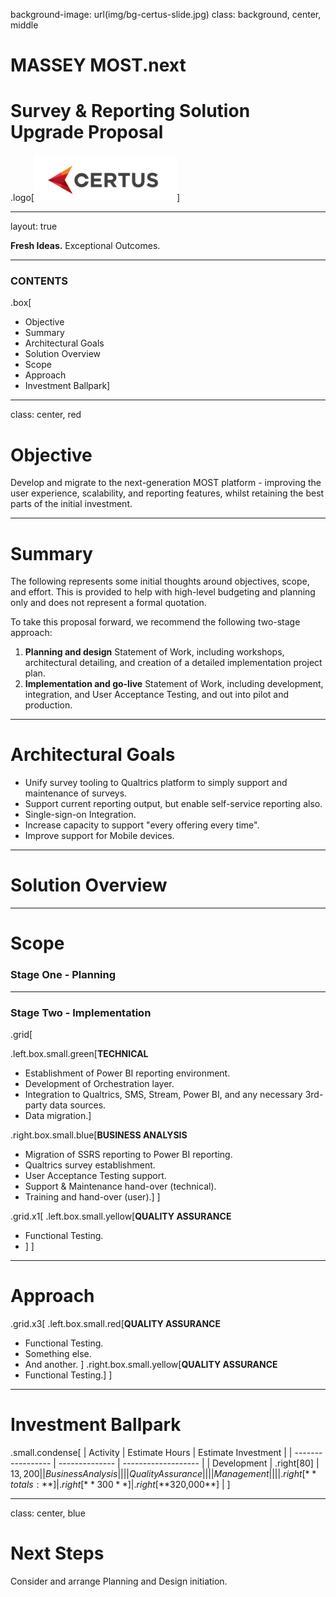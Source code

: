background-image: url(img/bg-certus-slide.jpg)
class: background, center, middle

# MASSEY MOST.next

# Survey & Reporting Solution Upgrade Proposal

.logo[<img src="img/logo.png"/>]

---
layout: true
<div id="footer-content"><p><strong>Fresh Ideas.</strong> Exceptional Outcomes.</p></div>

---


### CONTENTS

.box[

* Objective
* Summary
* Architectural Goals
* Solution Overview
* Scope
* Approach
* Investment Ballpark]



---

class: center, red

# Objective

Develop and migrate to the next-generation MOST platform - improving the user experience, scalability, and reporting features, whilst retaining the best parts of the initial investment.

---

# Summary

The following represents some initial thoughts around objectives, scope, and effort. This is provided to help with high-level budgeting and planning only and does not represent a formal quotation.

To take this proposal forward, we recommend the following two-stage approach:

1. **Planning and design** Statement of Work, including workshops, architectural detailing, and creation of a detailed implementation project plan.
2. **Implementation and go-live** Statement of Work, including development, integration, and User Acceptance Testing, and out into pilot and production.

---

# Architectural Goals

* Unify survey tooling to Qualtrics platform to simply support and maintenance of surveys.
* Support current reporting output, but enable self-service reporting also.
* Single-sign-on Integration.
* Increase capacity to support "every offering every time".
* Improve support for Mobile devices.

---

# Solution Overview



---

# Scope

### Stage One - Planning



---

### Stage Two - Implementation

.grid[

.left.box.small.green[**TECHNICAL**

* Establishment of Power BI reporting environment.
* Development of Orchestration layer.
* Integration to Qualtrics, SMS, Stream, Power BI, and any necessary 3rd-party data sources.
* Data migration.]

.right.box.small.blue[**BUSINESS ANALYSIS**

* Migration of SSRS reporting to Power BI reporting.
* Qualtrics survey establishment.
* User Acceptance Testing support.
* Support & Maintenance hand-over (technical).
* Training and hand-over (user).]
] 

.grid.x1[
.left.box.small.yellow[**QUALITY ASSURANCE**
* Functional Testing.
* ]
]

---

# Approach
.grid.x3[
  .left.box.small.red[**QUALITY ASSURANCE**

* Functional Testing.
* Something else.
* And another. ]
  .right.box.small.yellow[**QUALITY ASSURANCE**
* Functional Testing.]
]

---

# Investment Ballpark

.small.condense[
| Activity          | Estimate Hours | Estimate Investment |
| ----------------- | -------------- | ------------------- |
| Development       | .right[80]            | $13,200            |
| Business Analysis |                |                     |
| Quality Assurance |                |                     |
| Management        |                |                     |
| .right[**totals:**]	    | .right[**300**]	| .right[**$320,000**] |
]

---

class: center, blue

# Next Steps

Consider and arrange Planning and Design initiation.